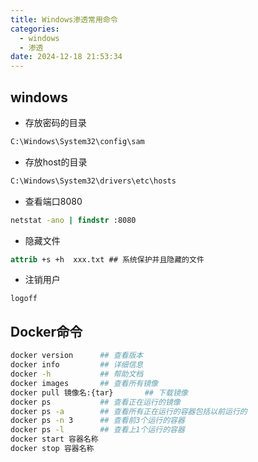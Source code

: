 ```yaml
---
title: Windows渗透常用命令
categories:
  - windows
  - 渗透
date: 2024-12-18 21:53:34
---
```


## windows

- 存放密码的目录

```bat
C:\Windows\System32\config\sam
```

- 存放host的目录

```bat
C:\Windows\System32\drivers\etc\hosts
```

- 查看端口8080

```bat
netstat -ano | findstr :8080
```

- 隐藏文件

```bat
attrib +s +h  xxx.txt ## 系统保护并且隐藏的文件
```

- 注销用户

```
logoff
```

## Docker命令

```sh
docker version		## 查看版本
docker info			## 详细信息
docker -h			## 帮助文档
docker images		## 查看所有镜像
docker pull 镜像名:{tar}		## 下载镜像
docker ps			## 查看正在运行的镜像
docker ps -a		## 查看所有正在运行的容器包括以前运行的
docker ps -n 3		## 查看前3个运行的容器
docker ps -l		## 查看上1个运行的容器
docker start 容器名称
docker stop 容器名称
```

